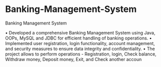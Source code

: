 # Banking-Management-System
Banking Management System

• Developed a comprehensive Banking Management System using Java, OOPs, MySQL and JDBC for efficient handling of banking operations.
• Implemented user registration, login functionality, account management, and security measures to ensure data integrity and confidentiality.
• The project allows to perform operations - Registration, login, Check balance, Withdraw money, Deposit money, Exit, and Check another accoun

